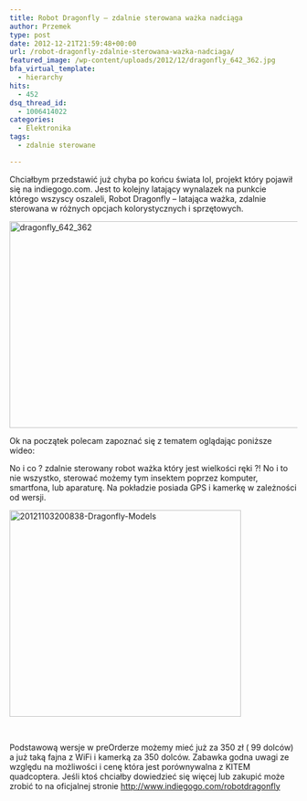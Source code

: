 ```yaml
---
title: Robot Dragonfly – zdalnie sterowana ważka nadciąga
author: Przemek
type: post
date: 2012-12-21T21:59:48+00:00
url: /robot-dragonfly-zdalnie-sterowana-wazka-nadciaga/
featured_image: /wp-content/uploads/2012/12/dragonfly_642_362.jpg
bfa_virtual_template:
  - hierarchy
hits:
  - 452
dsq_thread_id:
  - 1006414022
categories:
  - Elektronika
tags:
  - zdalnie sterowane

---
```

Chciałbym przedstawić już chyba po końcu świata lol, projekt który pojawił się na indiegogo.com. Jest to kolejny latający wynalazek na punkcie którego wszyscy oszaleli, Robot Dragonfly &#8211; latająca ważka, zdalnie sterowana w różnych opcjach kolorystycznych i sprzętowych.

<!--more-->

<a href="http://techfreak.pl/robot-dragonfly-zdalnie-sterowana-wazka-nadciaga/dragonfly_642_362/" rel="attachment wp-att-464"><img class="aligncenter size-full wp-image-464" alt="dragonfly_642_362" src="http://techfreak.pl/wp-content/uploads/2012/12/dragonfly_642_362.jpg" width="613" height="362" /></a>

Ok na początek polecam zapoznać się z tematem oglądając poniższe wideo:



No i co ? zdalnie sterowany robot ważka który jest wielkości ręki ?! No i to nie wszystko, sterować możemy tym insektem poprzez komputer, smartfona, lub aparaturę. Na pokładzie posiada GPS i kamerkę w zależności od wersji.

<a href="http://techfreak.pl/robot-dragonfly-zdalnie-sterowana-wazka-nadciaga/20121103200838-dragonfly-models/" rel="attachment wp-att-472"><img class="aligncenter size-full wp-image-472" alt="20121103200838-Dragonfly-Models" src="http://techfreak.pl/wp-content/uploads/2012/12/20121103200838-Dragonfly-Models.jpg" width="405" height="362" /></a>

&nbsp;

Podstawową wersje w preOrderze możemy mieć już za 350 zł ( 99 dolców) a już taką fajna z WiFi i kamerką za 350 dolców. Zabawka godna uwagi ze względu na możliwości i cenę która jest porównywalna z KITEM quadcoptera. Jeśli ktoś chciałby dowiedzieć się więcej lub zakupić może zrobić to na oficjalnej stronie <a href="http://www.indiegogo.com/robotdragonfly" target="_blank">http://www.indiegogo.com/robotdragonfly</a>

&nbsp;

&nbsp;

&nbsp;